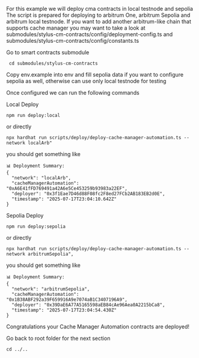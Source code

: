 For this example we will deploy cma contracts in local testnode and sepolia
The script is prepared for deploying to arbitrum One, arbitrum Sepolia and arbitrum local testnode.
If you want to add another arbitrum-like chain that supports cache manager you may want to take a look at
submodules/stylus-cm-contracts/config/deployment-config.ts
and submodules/stylus-cm-contracts/config/constants.ts

Go to smart contracts submodule

```
 cd submodules/stylus-cm-contracts
```

Copy env.example into env and fill sepolia data if you want to configure sepolia as well, otherwise can use only local testnode for testing

Once configured we can run the following commands

Local Deploy

```
npm run deploy:local
```

or directly

```
npx hardhat run scripts/deploy/deploy-cache-manager-automation.ts --network localArb"
```

you should get something like

```
📊 Deployment Summary:
{
  "network": "localArb",
  "cacheManagerAutomation": "0xA6E41fFD769491a42A6e5Ce453259b93983a22EF",
  "deployer": "0x3f1Eae7D46d88F08fc2F8ed27FCb2AB183EB2d0E",
  "timestamp": "2025-07-17T23:04:10.642Z"
}
```

Sepolia Deploy

```
npm run deploy:sepolia
```

or directly

```
npx hardhat run scripts/deploy/deploy-cache-manager-automation.ts --network arbitrumSepolia",
```

you should get something like

```
📊 Deployment Summary:
{
  "network": "arbitrumSepolia",
  "cacheManagerAutomation": "0x1B38ABF292a39F659916A9e7074aB1C3407196A9",
  "deployer": "0x39DaE6A77A5165598aEB84cAe96Aea0A2215bCa8",
  "timestamp": "2025-07-17T23:04:54.430Z"
}
```

Congratulations your Cache Manager Automation contracts are deployed!

Go back to root folder for the next section

```
cd ../..
```
